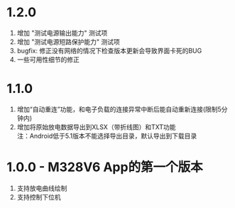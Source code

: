 # 1.2.0   
1. 增加 "测试电源输出能力" 测试项    
2. 增加 "测试电源短路保护能力" 测试项    
3. bugfix: 修正没有网络的情况下检查版本更新会导致界面卡死的BUG   
4. 一些可用性细节的修正    

# 1.1.0   
1. 增加“自动重连”功能，和电子负载的连接异常中断后能自动重新连接(限制5分钟内)     
2. 增加将原始放电数据导出到XLSX（带折线图）和TXT功能    
   注：Android低于5.1版本不能选择导出目录，默认导出到下载目录   

# 1.0.0 - M328V6 App的第一个版本   
1. 支持放电曲线绘制    
2. 支持控制下位机    


